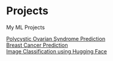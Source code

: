 # Projects
My ML Projects


<a href="https://github.com/SahanaDil/Projects/blob/main/00Polycystic_Ovarian_Syndrome%20Prediction/Polycystic_ovarian_syndrome.ipynb" target="_blank" rel="noopener noreferrer">Polycystic Ovarian Syndrome Prediction</a>
<br>
<a href="https://github.com/SahanaDil/Projects/tree/main/05Wisconsin%20breastcancer%20dataset%20using%20Gaussian%20Naive%20Bayes%20Classifier" target="_blank" rel="noopener noreferrer">Breast Cancer Prediction</a>
<br>
<a href="https://github.com/SahanaDil/Projects/tree/main/04ImageClassificationwithHuggingFace" target="_blank" rel="noopener noreferrer">Image Classification using Hugging Face</a>
<br>

